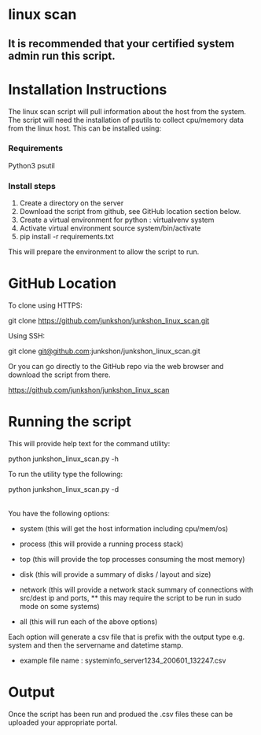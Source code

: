 # linux scan 

## It is recommended that your certified system admin run this script. 
# Installation Instructions 

The linux scan script will pull information about the host from the system. The script will need the installation of psutils to collect cpu/memory data from the linux host. This can be installed using:

### Requirements

Python3
psutil

### Install steps
1. Create a directory on the server 
2. Download the script from github, see GitHub location section below.
3. Create a virtual environment for python : virtualvenv system
4. Activate virtual environment source system/bin/activate 
5. pip install -r requirements.txt 

This will prepare the environment to allow the script to run. 

# GitHub Location

To clone using HTTPS:

git clone https://github.com/junkshon/junkshon_linux_scan.git 

Using SSH:

git clone git@github.com:junkshon/junkshon_linux_scan.git

Or you can go directly to the GitHub repo via the web browser and download the script from there. 

https://github.com/junkshon/junkshon_linux_scan
# Running the script 

This will provide help text for the command utility:

python junkshon_linux_scan.py -h 

To run the utility type the following: 

python junkshon_linux_scan.py -d <option>

You have the following options:

- system (this will get the host information including cpu/mem/os)
- process (this will provide a running process stack)
- top (this will provide the top processes consuming the most memory)
- disk (this will provide a summary of disks / layout and size)
- network (this will provide a network stack summary of connections with src/dest ip and ports, ** this may require the script to be run in sudo mode on some systems)

- all (this will run each of the above options)

Each option will generate a csv file that is prefix with the output type e.g. system and then the servername and datetime stamp.

- example file name : systeminfo_server1234_200601_132247.csv

# Output

Once the script has been run and produed the .csv files these can be uploaded your appropriate portal.